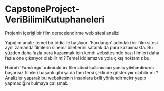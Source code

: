 # CapstoneProject-VeriBilimiKutuphaneleri
Projenin içeriği bir film derecelendirme web sitesi analizi

Yapığım analiz temel bir iddia ile başlıyor. 'Fandango' adındaki bir film sitesi aynı zamanda filmlerin sinema biletlerini satarak da para kazanmakta. Bu yüzden daha fazla para kazanmak için kendi websitesinde bazı filmleri daha fazla öne çıkarıyor olabilir mi? Temel iddiamız ve yola çıkış noktamız bu.

Hedef: 'Fandango' adındaki bu film sitesi kullanıcıları yanlış yönlendirerek başarısız filmleri başarılı gibi ya da tam tersi şeklinde gösteriyor olabilir mi ?
Analizler yaparak bu websitesinin insanlara belli yönlendirmeler yapıp yapmadığını bulmaya çalışmak.
